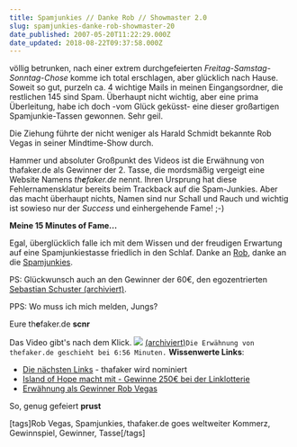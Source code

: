 ```yaml
---
title: Spamjunkies // Danke Rob // Showmaster 2.0
slug: spamjunkies-danke-rob-showmaster-20
date_published: 2007-05-20T11:22:29.000Z
date_updated: 2018-08-22T09:37:58.000Z
---
```


völlig betrunken, nach einer extrem durchgefeierten *Freitag-Samstag-Sonntag-Chose* komme ich total erschlagen, aber glücklich nach Hause. Soweit so gut, purzeln ca. 4 wichtige Mails in meinen Eingangsordner, die restlichen 145 sind Spam. Überhaupt nicht wichtig, aber eine prima Überleitung, habe ich doch -vom Glück geküsst- eine dieser großartigen Spamjunkie-Tassen gewonnen. Sehr geil.

Die Ziehung führte der nicht weniger als Harald Schmidt bekannte Rob Vegas in seiner Mindtime-Show durch.

Hammer und absoluter Großpunkt des Videos ist die Erwähnung von thafaker.de als Gewinner der 2. Tasse, die mordsmäßig vergeigt eine Website Namens *th**e**faker.de* nennt. Ihren Ursprung hat diese Fehlernamensklatur bereits beim Trackback auf die  Spam-Junkies. Aber das macht überhaupt nichts, Namen sind nur Schall und Rauch und wichtig ist sowieso nur der *Success* und einhergehende Fame! ;-)

**Meine 15 Minutes of Fame...**

Egal, überglücklich falle ich mit dem Wissen und der freudigen Erwartung auf eine Spamjunkiestasse friedlich in den Schlaf. Danke an [Rob](http://robvegas.alfahosting.org/wordpress/?p=1435), danke an die [Spamjunkies](http://spam.junkies.ws/2007/05/19/linklotterie-siegerehrung/).

PS: Glückwunsch auch an den Gewinner der 60€, den egozentrierten [Sebastian Schuster (archiviert)](http://web.archive.org/web/20070518064644/http://egozentriert.pytalhost.de:80/ss/blog/).

PPS: Wo muss ich mich melden, Jungs?

Eure th**e**faker.de **scnr**

Das Video gibt's nach dem Klick.
[![](//picdump.thafaker.de/2007/05/thefaker.de.png)](__GHOST_URL__/20/spamjunkies-danke-rob-showmaster-20/#more-2349)
[ (archiviert)](http://web.archive.org/web/20070521053510/http://de.sevenload.com:80/videos/nmORSuo/MINDTIME-SHOW-Folge-47-VEGINSKI-malt-wieder)`Die Erwähnung von thefaker.de geschieht bei 6:56 Minuten.`
**Wissenwerte Links**:

- [Die nächsten Links](http://spam.junkies.ws/2007/04/24/die-naechsten-links/) - thafaker wird nominiert
- [Island of Hope macht mit - Gewinne 250€ bei der Linklotterie](http://www.island-of-hope.de/archives/92)
- [Erwähnung als Gewinner Rob Vegas](http://robvegas.alfahosting.org/wordpress/?p=1435)

So, genug gefeiert **prust**

[tags]Rob Vegas, Spamjunkies, thafaker.de goes weltweiter Kommerz, Gewinnspiel, Gewinner, Tasse[/tags]
